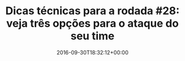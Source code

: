---
layout: post
title: "Dicas técnicas para a rodada #28: veja três opções para o ataque do seu time"
date: 2016-09-30T18:32:12+00:00
external_link: "http://globoesporte.globo.com/cartola-fc/dicas/noticia/2016/09/dicas-tecnicas-para-rodada-28-veja-tres-opcoes-para-o-ataque-do-seu-time.html"
categories: news globo.com
---